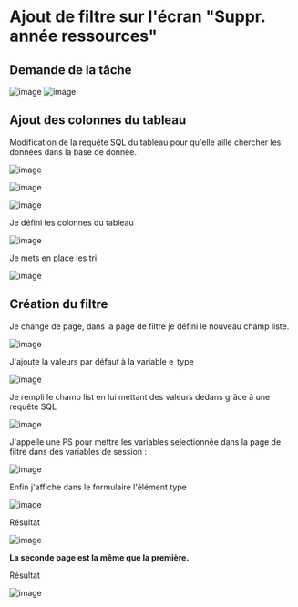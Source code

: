 # Ajout de filtre sur l'écran "Suppr. année ressources"

## Demande de la tâche

![image](https://github.com/MathisCastell/Stage2-Ajout-de-filtre-sur-l-cran-Suppr.-ann-e-ressources-/assets/148212506/3c6332e8-30f7-40ab-8e75-81bdbbb433ba)
![image](https://github.com/MathisCastell/Stage2-Ajout-de-filtre-sur-l-cran-Suppr.-ann-e-ressources-/assets/148212506/62fe4706-69f2-4678-b4de-cff0f89ba58b)

## Ajout des colonnes du tableau

Modification de la requête SQL du tableau pour qu'elle aille chercher les données dans la base de donnée. 

![image](https://github.com/MathisCastell/Stage2-Ajout-de-filtre-sur-l-cran-Suppr.-ann-e-ressources-/assets/148212506/df14823d-43d1-407e-9e5f-b58c253991db)

![image](https://github.com/MathisCastell/Stage2-Ajout-de-filtre-sur-l-cran-Suppr.-ann-e-ressources-/assets/148212506/2b6ea8d5-4866-43ef-9356-c042c07436d5)

![image](https://github.com/MathisCastell/Stage2-Ajout-de-filtre-sur-l-cran-Suppr.-ann-e-ressources-/assets/148212506/fd0cd339-d099-4de5-bb66-4db89ff8052e)

Je défini les colonnes du tableau 

![image](https://github.com/MathisCastell/Stage2-Ajout-de-filtre-sur-l-cran-Suppr.-ann-e-ressources-/assets/148212506/e3547a3f-0737-48c0-a28d-293123a192d9)

Je mets en place les tri 

![image](https://github.com/MathisCastell/Stage2-Ajout-de-filtre-sur-l-cran-Suppr.-ann-e-ressources-/assets/148212506/9d8477b4-58d8-4d96-81db-95016cb6245f)

## Création du filtre 

Je change de page, dans la page de filtre je défini le nouveau champ liste.

![image](https://github.com/MathisCastell/Stage2-Ajout-de-filtre-sur-l-cran-Suppr.-ann-e-ressources-/assets/148212506/236131f9-d4c1-4643-879a-26f833b77542)

J'ajoute la valeurs par défaut à la variable e_type 

![image](https://github.com/MathisCastell/Stage2-Ajout-de-filtre-sur-l-cran-Suppr.-ann-e-ressources-/assets/148212506/475d7aab-0dd0-4fab-95fb-f83a0d62e669)

Je rempli le champ list en lui mettant des valeurs dedans grâce à une requête SQL

![image](https://github.com/MathisCastell/Stage2-Ajout-de-filtre-sur-l-cran-Suppr.-ann-e-ressources-/assets/148212506/a9eeaecc-5022-4447-a42b-fb0590393fc4)

J'appelle une PS pour mettre les variables selectionnée dans la page de filtre dans des variables de session :

![image](https://github.com/MathisCastell/Stage2-Ajout-de-filtre-sur-l-cran-Suppr.-ann-e-ressources-/assets/148212506/077bd945-6dfb-4a46-b7dd-735dc7e9caf4)

Enfin j'affiche dans le formulaire l'élément type 

![image](https://github.com/MathisCastell/Stage2-Ajout-de-filtre-sur-l-cran-Suppr.-ann-e-ressources-/assets/148212506/7876a5e8-5a8c-46a7-b60d-415e8819df0b)

Résultat 

![image](https://github.com/MathisCastell/Stage2-Ajout-de-filtre-sur-l-cran-Suppr.-ann-e-ressources-/assets/148212506/50f0a76d-3e6b-4973-8801-cce6807c293d)





**La seconde page est la même que la première.**

Résultat 

![image](https://github.com/MathisCastell/Stage2-Ajout-de-filtre-sur-l-cran-Suppr.-ann-e-ressources-/assets/148212506/d495edba-03fc-49b6-8bb5-0f3cde3ddcf3)
